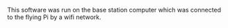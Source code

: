 This software was run on the base station computer which was connected to the flying Pi by a wifi network.
